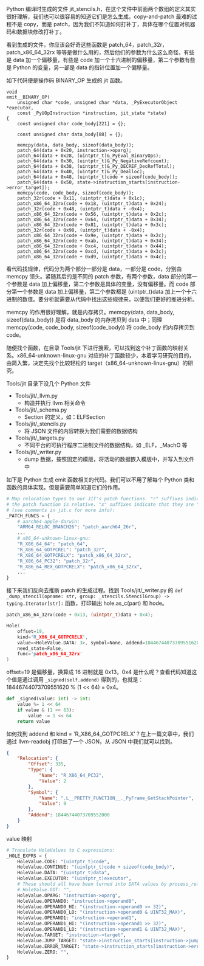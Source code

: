 
Python 编译时生成的文件 jit_stencils.h，在这个文件中前面两个数组的定义其实很好理解，我们也可以很容易的知道它们是怎么生成。copy-and-patch 最难的过程不是 copy，而是 patch，因为我们不知道如何打补丁，具体在哪个位置对机器码和数据块修改打补丁。

看到生成的文件，你应该会好奇这些函数是 patch_64，patch_32r，patch_x86_64_32rx 等等是做什么用的，然后他们的参数为什么这么奇怪，有些是 data 加一个偏移量，有些是 code 加一个十六进制的偏移量，第二个参数有些是 Python 的变量，另一部是 data 的指针位置加一个偏移量。

如下代码便是操作码 BINARY_OP 生成的 jit 函数。

```
void
emit__BINARY_OP(
    unsigned char *code, unsigned char *data, _PyExecutorObject *executor,
    const _PyUOpInstruction *instruction, jit_state *state)
{
    const unsigned char code_body[221] = {};

    const unsigned char data_body[88] = {};

    memcpy(data, data_body, sizeof(data_body));
    patch_64(data + 0x20, instruction->oparg);
    patch_64(data + 0x28, (uintptr_t)&_PyEval_BinaryOps);
    patch_64(data + 0x30, (uintptr_t)&_Py_NegativeRefcount);
    patch_64(data + 0x38, (uintptr_t)&_Py_DECREF_DecRefTotal);
    patch_64(data + 0x40, (uintptr_t)&_Py_Dealloc);
    patch_64(data + 0x48, (uintptr_t)code + sizeof(code_body));
    patch_64(data + 0x50, state->instruction_starts[instruction->error_target]);
    memcpy(code, code_body, sizeof(code_body));
    patch_32r(code + 0x11, (uintptr_t)data + 0x1c);
    patch_x86_64_32rx(code + 0x18, (uintptr_t)data + 0x24);
    patch_32r(code + 0x48, (uintptr_t)data + -0x4);
    patch_x86_64_32rx(code + 0x56, (uintptr_t)data + 0x2c);
    patch_x86_64_32rx(code + 0x64, (uintptr_t)data + 0x34);
    patch_x86_64_32rx(code + 0x81, (uintptr_t)data + 0x3c);
    patch_32r(code + 0x90, (uintptr_t)data + -0x4);
    patch_x86_64_32rx(code + 0x9e, (uintptr_t)data + 0x2c);
    patch_x86_64_32rx(code + 0xab, (uintptr_t)data + 0x34);
    patch_x86_64_32rx(code + 0xc4, (uintptr_t)data + 0x44);
    patch_x86_64_32rx(code + 0xcd, (uintptr_t)data + 0x3c);
    patch_x86_64_32rx(code + 0xd9, (uintptr_t)data + 0x4c);
```

看代码找规律，代码分为两个部分一部分是 data，一部分是 code，分别由 memcpy 领头。紧随其后的是不同的 patch 参数，有两个参数，data 部分的第一个参数是 data 加上偏移量，第二个参数是具体的变量，没有偏移量。而 code 部分第一个参数是 data 加上偏移量，第二个参数都是 (uintptr_t)data 加上一个十六进制的数值。要分析就需要从代码中找出这些规律来，以便我们更好的推进分析。

memcpy 的作用很好理解，就是内存拷贝。memcpy(data, data_body, sizeof(data_body)) 是将 data_body 的内存拷贝到 data 中；同理 memcpy(code, code_body, sizeof(code_body)) 将 code_body 的内存拷贝到 code。

随便找个函数，在目录 Tools/jit 下进行搜索，可以找到这个补丁函数的映射关系。x86_64-unknown-linux-gnu 对应的补丁函数较少，本着学习研究的目的，由简入繁，决定先找个比较轻松的 target（x86_64-unknown-linux-gnu）的研究。

Tools/jit 目录下没几个 Python 文件
- Tools/jit/_llvm.py 
  - 构造并执行 llvm 相关命令
- Tools/jit/_schema.py 
  - Section 的定义，如：ELFSection
- Tools/jit/_stencils.py 
  - 将 JSON 文件的内容转换为我们需要的数据结构
- Tools/jit/_targets.py 
  - 不同平台的可执行程序二进制文件的数据结构，如 _ELF，_MachO 等
- Tools/jit/_writer.py
  - dump 数据，按照固定的模版，将活动的数据嵌入模版中，并写入到文件中


如下是 Python 生成 emit 函数相关的代码。我们可以不用了解每个 Python 类和函数的具体实现。但是需要简单知道它们的作用。

```python
# Map relocation types to our JIT's patch functions. "r" suffixes indicate that
# the patch function is relative. "x" suffixes indicate that they are "relaxing"
# (see comments in jit.c for more info):
_PATCH_FUNCS = {
    # aarch64-apple-darwin:
    "ARM64_RELOC_BRANCH26": "patch_aarch64_26r",
    ...
    # x86_64-unknown-linux-gnu:
    "R_X86_64_64": "patch_64",
    "R_X86_64_GOTPCREL": "patch_32r",
    "R_X86_64_GOTPCRELX": "patch_x86_64_32rx",
    "R_X86_64_PC32": "patch_32r",
    "R_X86_64_REX_GOTPCRELX": "patch_x86_64_32rx",
    ...
}
```

接下来我们反向去推断 patch 的生成过程。找到 Tools/jit/_writer.py 的 `def _dump_stencil(opname: str, group: _stencils.StencilGroup) -> typing.Iterator[str]:` 函数，打印输出 hole.as_c(part) 和 hode。
```c
patch_x86_64_32rx(code + 0x13, (uintptr_t)data + 0x4);

Hole(
    offset=19, 
    kind='R_X86_64_GOTPCRELX', 
    value=<HoleValue.DATA: 3>, symbol=None, addend=18446744073709551620, 
    need_state=False, 
    func='patch_x86_64_32rx'
)
```

offset=19 是偏移量，换算成 16 进制就是 0x13，0x4 是什么呢？查看代码知道这个值是通过调用 `_signed(self.addend)` 得到的，也就是：18446744073709551620 % (1 << 64) = 0x4。

```python
def _signed(value: int) -> int:
    value %= 1 << 64
    if value & (1 << 63):
        value -= 1 << 64
    return value
```

如何找到 addend 和 kind = 'R_X86_64_GOTPCRELX'？在上一篇文章中，我们通过 llvm-readobj 打印出了一个 JSON，从 JSON 中我们就可以找到。
```json
{
    "Relocation": {
        "Offset": 335,
        "Type": {
            "Name": "R_X86_64_PC32",
            "Value": 2
        },
        "Symbol": {
            "Name": ".L__PRETTY_FUNCTION__._PyFrame_GetStackPointer",
            "Value": 9
        },
        "Addend": 18446744073709552000
    }
}
```

value 映射

```python
# Translate HoleValues to C expressions:
_HOLE_EXPRS = {
    HoleValue.CODE: "(uintptr_t)code",
    HoleValue.CONTINUE: "(uintptr_t)code + sizeof(code_body)",
    HoleValue.DATA: "(uintptr_t)data",
    HoleValue.EXECUTOR: "(uintptr_t)executor",
    # These should all have been turned into DATA values by process_relocations:
    # HoleValue.GOT: "",
    HoleValue.OPARG: "instruction->oparg",
    HoleValue.OPERAND0: "instruction->operand0",
    HoleValue.OPERAND0_HI: "(instruction->operand0 >> 32)",
    HoleValue.OPERAND0_LO: "(instruction->operand0 & UINT32_MAX)",
    HoleValue.OPERAND1: "instruction->operand1",
    HoleValue.OPERAND1_HI: "(instruction->operand1 >> 32)",
    HoleValue.OPERAND1_LO: "(instruction->operand1 & UINT32_MAX)",
    HoleValue.TARGET: "instruction->target",
    HoleValue.JUMP_TARGET: "state->instruction_starts[instruction->jump_target]",
    HoleValue.ERROR_TARGET: "state->instruction_starts[instruction->error_target]",
    HoleValue.ZERO: "",
}
```